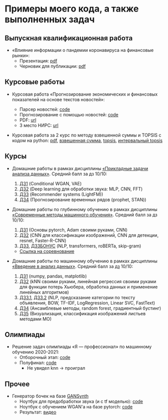 # Примеры моего кода, а также выполненных задач

## Выпускная квалификационная работа

* &laquo;Влияние информации о пандемии коронавируса на финансовые рынки&raquo;:
  * Презентация: [pdf](https://github.com/hardesttype/task_examples/blob/4bbd5993bff721dafe1ffb63ea0e48383610ecc7/diploma_2021-2022/Presentation.pdf)
  * Черновик для публикации: [pdf](https://github.com/hardesttype/task_examples/blob/4bbd5993bff721dafe1ffb63ea0e48383610ecc7/diploma_2021-2022/covid_info2022.pdf)

## Курсовые работы 

* Курсовая работа &laquo;Прогнозирование экономических и финансовых показателей на основе текстов новостей&raquo;:
  * Парсер новостей: [code](https://github.com/hardesttype/task_examples/blob/121c722b5ae1d88bda396ecb2360c2613cfe062d/course_work_2020-2021/news_parser.ipynb)
  * Прогнозирование с помощью новостей: [code](https://github.com/hardesttype/task_examples/blob/121c722b5ae1d88bda396ecb2360c2613cfe062d/course_work_2020-2021/Forecasting%20with%20news.ipynb)
  * PDF: [url](https://github.com/hardesttype/task_examples/blob/121c722b5ae1d88bda396ecb2360c2613cfe062d/course_work_2020-2021/course_work_2021.pdf)
  * 3 место НИРС: [url](https://github.com/hardesttype/task_examples/blob/a6c38cd5dc664cdeae634bba5c31bf3378a5028b/course_work_2020-2021/NSRazuvaev_diploma.pdf)

* Курсовая работа за 2 курс по методу взвешенной суммы и TOPSIS с кодом на python: [pdf](https://github.com/hardesttype/task_examples/blob/651d059afb0ea08b4b18f5629b55a2081b173b09/cource_work_2019-2020/cource_work.pdf), [взвешенная сумма](https://github.com/hardesttype/task_examples/blob/651d059afb0ea08b4b18f5629b55a2081b173b09/cource_work_2019-2020/weighted_sum.py), [topsis](https://github.com/hardesttype/task_examples/blob/651d059afb0ea08b4b18f5629b55a2081b173b09/cource_work_2019-2020/TOPSIS.py), [интервальный topsis](https://github.com/hardesttype/task_examples/blob/651d059afb0ea08b4b18f5629b55a2081b173b09/cource_work_2019-2020/intervalTOPSIS.py)
  
## Курсы

* Домашние работы в рамках дисциплины [&laquo;Прикладные задачи анализа данных&raquo;](https://github.com/hse-ds/iad-applied-ds). Средний балл за дз 10/10: 
  1. [ДЗ1](https://github.com/hardesttype/task_examples/blob/d6548d67dc21aacd64f585fdacbec25157e0d043/pzad/HW4_Razuvaev_N.ipynb) (Conditional WGAN, VAE)
  2. [ДЗ2](https://github.com/hardesttype/task_examples/blob/d6548d67dc21aacd64f585fdacbec25157e0d043/pzad/HW2_Razuvaev_N.ipynb) (Deep learning для обработки звука: MLP, CNN, FFT)
  3. [ДЗ3](https://github.com/hardesttype/task_examples/blob/d6548d67dc21aacd64f585fdacbec25157e0d043/pzad/HW3_Razuvaev_N.ipynb) (Recommender systems (LightFM))
  4. [ДЗ4](https://github.com/hardesttype/task_examples/blob/d6548d67dc21aacd64f585fdacbec25157e0d043/pzad/HW4_Razuvaev_N.ipynb) (Прогнозирование временных рядов (prophet, STAN))

* Домашние работы по глубинному обучению в рамках дисциплины [&laquo;Современные методы машинного обучения&raquo;](https://github.com/hse-ds/iad-deep-learning). Средний балл за дз 10/10: 
  1. [ДЗ1](https://github.com/hardesttype/task_examples/blob/main/smmo/HW1/Razuvaev_N_HW1.ipynb) (Основы pytorch, Adam своими руками, CNN)
  2. [ДЗ2](https://github.com/hardesttype/task_examples/blob/main/smmo/HW2/Razuvaev_N_HW2.ipynb) (CNN для классификации изображений, CNN для детекции, resnet, Faster-R-CNN)
  3. [ДЗ3](https://github.com/hardesttype/task_examples/blob/main/smmo/HW3/Razuvaev_N_HW3.ipynb), [ДЗ3БОНУС](https://github.com/hardesttype/task_examples/blob/main/smmo/HW3/HW3_bonus.ipynb) (NLP, transformers, roBERTa, skip-gram)
    * [Ссылка на соревнование](https://www.kaggle.com/c/hseds-texts-2020)

* Домашние работы по машинному обучению в рамках дисциплины [&laquo;Введение в анализ данных&raquo;](https://github.com/esokolov/ml-minor-hse). Средний балл за [дз](https://github.com/nadiinchi/iad2020) 10/10:
  1. [ДЗ1](https://github.com/hardesttype/task_examples/blob/main/iad/HW1/Razuvaev_N_HW1.ipynb) (numpy, pandas, matplotlib)
  2. [ДЗ2](https://github.com/hardesttype/task_examples/blob/main/iad/HW2/Razuvaev_N_HW2.ipynb) (kNN своими руками, линейная регрессия своими руками для функции потерь Хьюбера, обработка данных и применение линейных алгоритмов)
  3. [ДЗ3.1](https://github.com/hardesttype/task_examples/blob/main/iad/HW3/Razuvaev_N_HW3_p1.ipynb), [ДЗ3.2](https://github.com/hardesttype/task_examples/blob/main/iad/HW3/Razuvaev_N_HW3_p2.ipynb) (NLP, предсказание категории по тексту объявления, BOW, TF-IDF, LogRegression, Linear SVC, FastText)
  4. [ДЗ4](https://github.com/hardesttype/task_examples/blob/main/iad/HW4/Razuvaev_N_HW4.ipynb) (Ансамблевые методы, random forest, градиентный бустинг)
  5. [ДЗ5](https://github.com/hardesttype/task_examples/blob/main/iad/HW5/HW5_Razuvaev_N.ipynb) (Визуализация, классификация изображений листьев методами МО)

## Олимпиады 
  
* Решение задач олимпиады &laquo;Я &mdash; профессионал&raquo; по машинному обучению 2020-2021: 
  * Отборочный этап: [code](https://github.com/hardesttype/task_examples/blob/main/yaprofi/yaprofi.ipynb)
  * Полуфинал: [code](https://github.com/hardesttype/task_examples/blob/cd28d31134e28a59481218272fdbcbfca06a7fb0/yaprofi/Semifinal%20yaprofi.ipynb) 
    * Не увидел knn -> проиграл

## Прочее

* Генератор бочек на базе [GANSynth](https://storage.googleapis.com/magentadata/papers/gansynth/index.html)
  * Ноутбук для предобработки звука (и с tf моделью): [code](https://github.com/hardesttype/task_examples/blob/main/kick%20drum%20generator/preprocessing.ipynb)
  * Ноутбук с обучением WGAN'а на базе pytorch: [code](https://github.com/hardesttype/task_examples/blob/main/kick%20drum%20generator/pytorch%20wgan.ipynb)
  * Результат: [видео](https://youtu.be/HehVo5eiZ_c)
